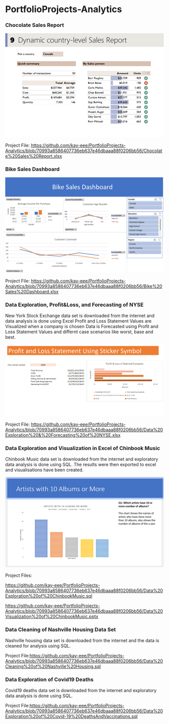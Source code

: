 # PortfolioProjects-Analytics

### Chocolate Sales Report

![](images/Screenshot_chocolate.png)

Project File: https://github.com/kay-eee/PortfolioProjects-Analytics/blob/70993a8586407736eb637e46dbaaa88f0206bb56/Chocolate%20Sales%20Report.xlsx

### Bike Sales Dashboard

![](images/screenshot_bike.png)

Project File: https://github.com/kay-eee/PortfolioProjects-Analytics/blob/70993a8586407736eb637e46dbaaa88f0206bb56/Bike%20Sales%20Dashboard.xlsx


### Data Exploration, Profit&Loss, and Forecasting of NYSE

New York Stock Exchange data set is downloaded from the internet and data analysis is done using Excel
Profit and Loss Statement Values are Visualized when a company is chosen
Data is Forecasted using Profit and Loss Statement Values and differnt case scenarios like worst, base and best.

![](images/Screenshot2_NYSE.png)


Project File: https://github.com/kay-eee/PortfolioProjects-Analytics/blob/70993a8586407736eb637e46dbaaa88f0206bb56/Data%20Exploration%20&%20Forecasting%20of%20NYSE.xlsx


### Data Exploration and Visualization in Excel of Chinbook Music

Chinbook Music data set is downloaded from the internet and exploratory data analysis is done using SQL. The results were then exported to excel and visualisations have been created.

![](images/screenshot_chinbook.png)

Project Files:

https://github.com/kay-eee/PortfolioProjects-Analytics/blob/70993a8586407736eb637e46dbaaa88f0206bb56/Data%20Exploration%20of%20ChinbookMusic.sql


https://github.com/kay-eee/PortfolioProjects-Analytics/blob/70993a8586407736eb637e46dbaaa88f0206bb56/Data%20Visualization%20of%20ChinbookMusic.pptx


### Data Cleaning of Nashville Housing Data Set

Nashville housing data set is downloaded from the internet and the data is cleaned for analysis using SQL.

Project File:https://github.com/kay-eee/PortfolioProjects-Analytics/blob/70993a8586407736eb637e46dbaaa88f0206bb56/Data%20Cleaning%20of%20Nashville%20Housing.sql


### Data Exploration of Covid19 Deaths

Covid19 deaths data set is downloaded from the internet and exploratory data analysis is done using SQL.

Project File:https://github.com/kay-eee/PortfolioProjects-Analytics/blob/70993a8586407736eb637e46dbaaa88f0206bb56/Data%20Exploration%20of%20Covid-19%20DeathsAndVaccinations.sql
